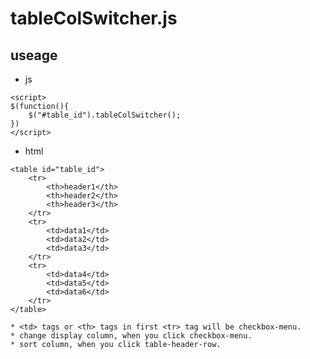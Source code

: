# tableColSwitcher.js

## useage

- js
```
<script>
$(function(){
    $("#table_id").tableColSwitcher();
})
</script>
```

- html
```
<table id="table_id">
    <tr>
        <th>header1</th>
        <th>header2</th>
        <th>header3</th>
    </tr>
    <tr>
        <td>data1</td>
        <td>data2</td>
        <td>data3</td>
    </tr>
    <tr>
        <td>data4</td>
        <td>data5</td>
        <td>data6</td>
    </tr>
</table>
```

    * <td> tags or <th> tags in first <tr> tag will be checkbox-menu.
    * change display column, when you click checkbox-menu.
    * sort column, when you click table-header-row.